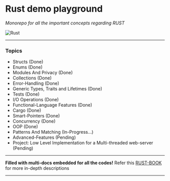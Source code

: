 # Rust demo playground

_Monorepo for all the important concepts regarding RUST_

![Rust](https://img.shields.io/badge/-Rust-333333?style=for-the-badge&logo=rust&logoColor=61dbfb)

---

### **Topics**

- Structs (Done)
- Enums (Done)
- Modules And Privacy (Done)
- Collections (Done)
- Error-Handling (Done)
- Generic Types, Traits and Lifetimes (Done)
- Tests (Done)
- I/O Operations (Done)
- Functional-Language Features (Done)
- Cargo (Done)
- Smart-Pointers (Done)
- Concurrency (Done)
- OOP (Done)
- Patterns And Matching (In-Progress...)
- Advanced-Features (Pending)
- Project: Low Level Implementation for a Multi-threaded web-server (Pending)

---

**Filled with multi-docs embedded for all the codes!**
Refer this [RUST-BOOK](https://doc.rust-lang.org/book/) for more in-depth descriptions

---
